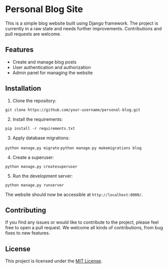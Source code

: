 # Personal Blog Site

This is a simple blog website built using Django framework. The project is currently in a raw state and needs further improvements. Contributions and pull requests are welcome.

## Features
- Create and manage blog posts
- User authentication and authorization
- Admin panel for managing the website

## Installation
1. Clone the repository:

```git clone https://github.com/your-username/personal-blog.git```


2. Install the requirements:

```pip install -r requirements.txt```


3. Apply database migrations:

```python manage.py migrate```
```python manage.py makemigrations blog```


4. Create a superuser:

```python manage.py createsuperuser```


5. Run the development server:

```python manage.py runserver```


The website should now be accessible at `http://localhost:8000/`.

## Contributing
If you find any issues or would like to contribute to the project, please feel free to open a pull request. We welcome all kinds of contributions, from bug fixes to new features.

## License
This project is licensed under the [MIT License](LICENSE).
